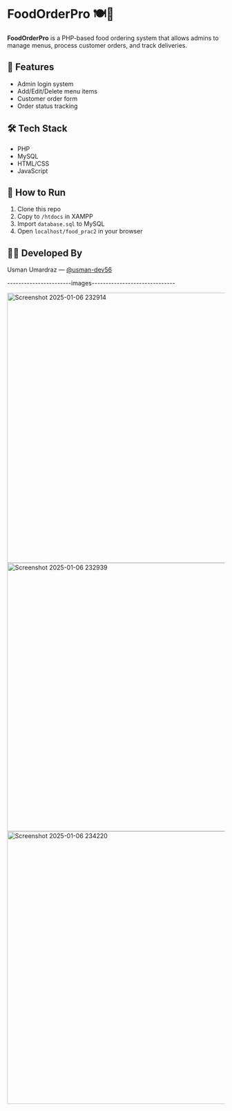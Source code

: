# FoodOrderPro 🍽️🍔

**FoodOrderPro** is a PHP-based food ordering system that allows admins to manage menus, process customer orders, and track deliveries.

## 🚀 Features
- Admin login system
- Add/Edit/Delete menu items
- Customer order form
- Order status tracking

## 🛠️ Tech Stack
- PHP
- MySQL
- HTML/CSS
- JavaScript

## 📁 How to Run
1. Clone this repo
2. Copy to `/htdocs` in XAMPP
3. Import `database.sql` to MySQL
4. Open `localhost/food_prac2` in your browser

## 👨‍💻 Developed By
Usman Umardraz — [@usman-dev56](https://github.com/usman-dev56)


-----------------------images------------------------------


<img width="1349" height="624" alt="Screenshot 2025-01-06 232914" src="https://github.com/user-attachments/assets/9a9fe7ca-cb18-4a43-886c-2d65fdc34079" />
<img width="1365" height="620" alt="Screenshot 2025-01-06 232939" src="https://github.com/user-attachments/assets/8cbbb588-0669-47a5-b6b2-f9e23d4ac932" />
<img width="1356" height="630" alt="Screenshot 2025-01-06 234220" src="https://github.com/user-attachments/assets/1c48a47f-b202-4d33-a251-6ea4a66f8e5a" />





